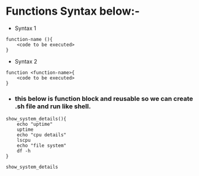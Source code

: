 # Functions Syntax below:-
* Syntax 1
```
function-name (){
    <code to be executed>
}
```

* Syntax 2
```
function <function-name>{
    <code to be executed>
}
```


* ### this below is function block and reusable so we can create .sh file and run like shell. 
```
show_system_details(){
    echo "uptime"
    uptime
    echo "cpu details"
    lscpu
    echo "file system"
    df -h
}

show_system_details
```